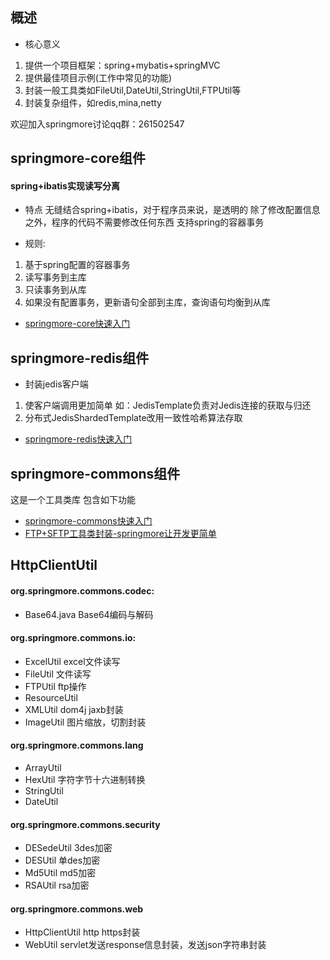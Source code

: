 ## 概述
* 核心意义
 1. 提供一个项目框架：spring+mybatis+springMVC
 2. 提供最佳项目示例(工作中常见的功能)
 3. 封装一般工具类如FileUtil,DateUtil,StringUtil,FTPUtil等
 4. 封装复杂组件，如redis,mina,netty
 
 欢迎加入springmore讨论qq群：261502547
 
## springmore-core组件
#### spring+ibatis实现读写分离
* 特点
无缝结合spring+ibatis，对于程序员来说，是透明的 
除了修改配置信息之外，程序的代码不需要修改任何东西
支持spring的容器事务

* 规则:
 1. 基于spring配置的容器事务
 2. 读写事务到主库
 3. 只读事务到从库
 4. 如果没有配置事务，更新语句全部到主库，查询语句均衡到从库

* [springmore-core快速入门](https://github.com/tangyanbo/springmore/tree/master/文档/springmore-core.md)


## springmore-redis组件
* 封装jedis客户端
1. 使客户端调用更加简单
如：JedisTemplate负责对Jedis连接的获取与归还
2. 分布式JedisShardedTemplate改用一致性哈希算法存取
* [springmore-redis快速入门](https://github.com/tangyanbo/springmore/tree/master/文档/springmore-redis.md)


## springmore-commons组件
这是一个工具类库 包含如下功能
* [springmore-commons快速入门](https://github.com/tangyanbo/springmore/tree/master/文档/springmore-commons/详细说明.md)
* [FTP+SFTP工具类封装-springmore让开发更简单](http://www.cnblogs.com/tangyanbo/p/4600105.html)
## HttpClientUtil

#### org.springmore.commons.codec:
* Base64.java Base64编码与解码

#### org.springmore.commons.io:
* ExcelUtil excel文件读写
* FileUtil 文件读写
* FTPUtil ftp操作
* ResourceUtil
* XMLUtil dom4j jaxb封装
* ImageUtil 图片缩放，切割封装

#### org.springmore.commons.lang
* ArrayUtil
* HexUtil 字符字节十六进制转换
* StringUtil
* DateUtil

#### org.springmore.commons.security
* DESedeUtil 3des加密
* DESUtil 单des加密
* Md5Util md5加密
* RSAUtil rsa加密

#### org.springmore.commons.web
* HttpClientUtil http https封装
* WebUtil servlet发送response信息封装，发送json字符串封装


